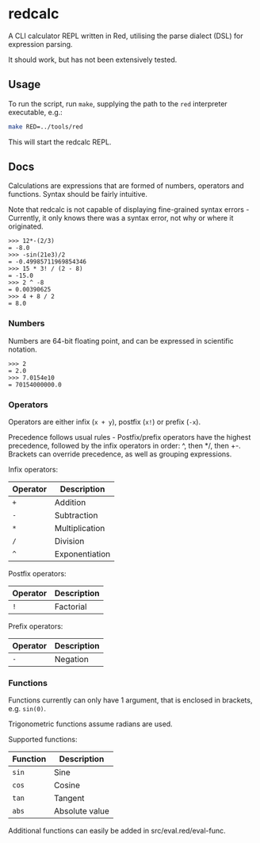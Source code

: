 # redcalc

A CLI calculator REPL written in Red, utilising the parse dialect (DSL) for expression parsing.

It should work, but has not been extensively tested.

## Usage

To run the script, run `make`, supplying the path to the `red` interpreter executable, e.g.:

```bash
make RED=../tools/red
```

This will start the redcalc REPL.

## Docs

Calculations are expressions that are formed of numbers, operators and functions. Syntax should be fairly intuitive.

Note that redcalc is not capable of displaying fine-grained syntax errors - Currently, it only knows there was a syntax error, not why or where it originated.

```
>>> 12*-(2/3)
= -8.0
>>> -sin(21e3)/2
= -0.49985711969854346
>>> 15 * 3! / (2 - 8)
= -15.0
>>> 2 ^ -8
= 0.00390625
>>> 4 + 8 / 2
= 8.0
```

### Numbers

Numbers are 64-bit floating point, and can be expressed in scientific notation.

```
>>> 2
= 2.0
>>> 7.0154e10
= 70154000000.0
```

### Operators

Operators are either infix (`x + y`), postfix (`x!`) or prefix (`-x`).

Precedence follows usual rules - Postfix/prefix operators have the highest precedence, followed by the infix operators in order: ^, then */, then +-. Brackets can override precedence, as well as grouping expressions.

Infix operators:

| Operator | Description    |
| -------- | -------------- |
| `+`      | Addition       |
| `-`      | Subtraction    |
| `*`      | Multiplication |
| `/`      | Division       |
| `^`      | Exponentiation |

Postfix operators:

| Operator | Description |
| -------- | ----------- |
| `!`      | Factorial   |

Prefix operators:

| Operator | Description |
| -------- | ----------- |
| `-`      | Negation    |

### Functions

Functions currently can only have 1 argument, that is enclosed in brackets, e.g. `sin(0)`.

Trigonometric functions assume radians are used.

Supported functions:

| Function | Description       |
| -------- | ----------------- |
| `sin`    | Sine              |
| `cos`    | Cosine            |
| `tan`    | Tangent           |
| `abs`    | Absolute value    |

Additional functions can easily be added in src/eval.red/eval-func.